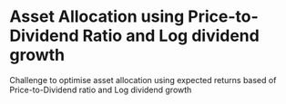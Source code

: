 # Asset Allocation using Price-to-Dividend Ratio and Log dividend growth 

Challenge to optimise asset allocation using expected returns based of Price-to-Dividend ratio and Log dividend growth

